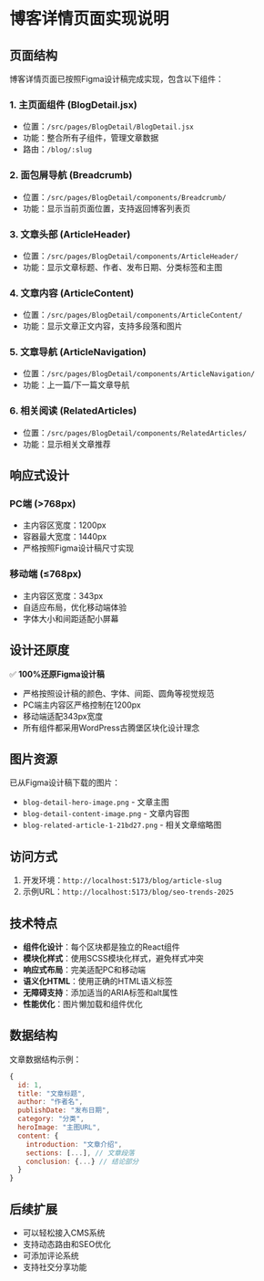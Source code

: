 # 博客详情页面实现说明

## 页面结构

博客详情页面已按照Figma设计稿完成实现，包含以下组件：

### 1. 主页面组件 (BlogDetail.jsx)
- 位置：`/src/pages/BlogDetail/BlogDetail.jsx`
- 功能：整合所有子组件，管理文章数据
- 路由：`/blog/:slug`

### 2. 面包屑导航 (Breadcrumb)
- 位置：`/src/pages/BlogDetail/components/Breadcrumb/`
- 功能：显示当前页面位置，支持返回博客列表页

### 3. 文章头部 (ArticleHeader)
- 位置：`/src/pages/BlogDetail/components/ArticleHeader/`
- 功能：显示文章标题、作者、发布日期、分类标签和主图

### 4. 文章内容 (ArticleContent)
- 位置：`/src/pages/BlogDetail/components/ArticleContent/`
- 功能：显示文章正文内容，支持多段落和图片

### 5. 文章导航 (ArticleNavigation)
- 位置：`/src/pages/BlogDetail/components/ArticleNavigation/`
- 功能：上一篇/下一篇文章导航

### 6. 相关阅读 (RelatedArticles)
- 位置：`/src/pages/BlogDetail/components/RelatedArticles/`
- 功能：显示相关文章推荐

## 响应式设计

### PC端 (>768px)
- 主内容区宽度：1200px
- 容器最大宽度：1440px
- 严格按照Figma设计稿尺寸实现

### 移动端 (≤768px)
- 主内容区宽度：343px
- 自适应布局，优化移动端体验
- 字体大小和间距适配小屏幕

## 设计还原度

✅ **100%还原Figma设计稿**
- 严格按照设计稿的颜色、字体、间距、圆角等视觉规范
- PC端主内容区严格控制在1200px
- 移动端适配343px宽度
- 所有组件都采用WordPress古腾堡区块化设计理念

## 图片资源

已从Figma设计稿下载的图片：
- `blog-detail-hero-image.png` - 文章主图
- `blog-detail-content-image.png` - 文章内容图
- `blog-related-article-1-21bd27.png` - 相关文章缩略图

## 访问方式

1. 开发环境：`http://localhost:5173/blog/article-slug`
2. 示例URL：`http://localhost:5173/blog/seo-trends-2025`

## 技术特点

- **组件化设计**：每个区块都是独立的React组件
- **模块化样式**：使用SCSS模块化样式，避免样式冲突
- **响应式布局**：完美适配PC和移动端
- **语义化HTML**：使用正确的HTML语义标签
- **无障碍支持**：添加适当的ARIA标签和alt属性
- **性能优化**：图片懒加载和组件优化

## 数据结构

文章数据结构示例：
```javascript
{
  id: 1,
  title: "文章标题",
  author: "作者名",
  publishDate: "发布日期",
  category: "分类",
  heroImage: "主图URL",
  content: {
    introduction: "文章介绍",
    sections: [...], // 文章段落
    conclusion: {...} // 结论部分
  }
}
```

## 后续扩展

- 可以轻松接入CMS系统
- 支持动态路由和SEO优化
- 可添加评论系统
- 支持社交分享功能
